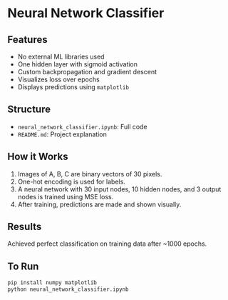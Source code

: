 # Neural Network Classifier

## Features
- No external ML libraries used
- One hidden layer with sigmoid activation
- Custom backpropagation and gradient descent
- Visualizes loss over epochs
- Displays predictions using `matplotlib`

## Structure
- `neural_network_classifier.ipynb`: Full code
- `README.md`: Project explanation

## How it Works
1. Images of A, B, C are binary vectors of 30 pixels.
2. One-hot encoding is used for labels.
3. A neural network with 30 input nodes, 10 hidden nodes, and 3 output nodes is trained using MSE loss.
4. After training, predictions are made and shown visually.

## Results
Achieved perfect classification on training data after ~1000 epochs.

## To Run
```bash
pip install numpy matplotlib
python neural_network_classifier.ipynb
